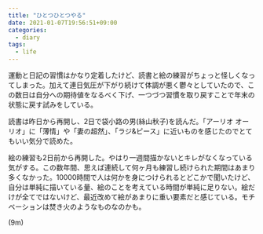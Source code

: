 ```yaml
---
title: "ひとつひとつやる"
date: 2021-01-07T19:56:51+09:00
categories:
  - diary
tags:
  - life
---
```


運動と日記の習慣はかなり定着したけど、読書と絵の練習がちょっと怪しくなってしまった。加えて連日気圧が下がり続けて体調が悪く鬱々としていたので、この数日は自分への期待値をなるべく下げ、一つづつ習慣を取り戻すことで年末の状態に戻す試みをしている。

読書は昨日から再開し、2日で袋小路の男(絲山秋子)を読んだ。「アーリオ オーリオ」に「薄情」や「妻の超然」、「ラジ&ピース」に近いものを感じたのでとてもいい気分で読めた。

絵の練習も2日前から再開した。やはり一週間描かないとキレがなくなっている気がする。この数年間、思えば連続して何ヶ月も練習し続けられた期間はあまり多くなかった。10000時間で人は何かを身につけられるとどこかで聞いたけど、自分は単純に描いている量、絵のことを考えている時間が単純に足りない。絵だけが全てではないけど、最近改めて絵があまりに重い要素だと感じている。モチベーションは焚き火のようなものなのかも。

(9m)